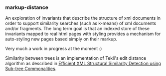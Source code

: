 ### markup-distance

An exploration of invariants that describe the structure of xml
documents in order to support similarity searches (such as k-means) of
xml documents and/or fragments. The long term goal is that an indexed
store of these invariants mapped to real html pages with styling provides
a mechanism for auto-styling new pages based simply on their markup.

Very much a work in progress at the moment :)


Similarity between trees is an implementation of Tekli's edit distance algorithm
as described in [Efficient XML Structural Similarity Detection using Sub-tree
Commonalities](http://citeseerx.ist.psu.edu/viewdoc/download?doi=10.1.1.714.7129&rep=rep1&type=pdf).